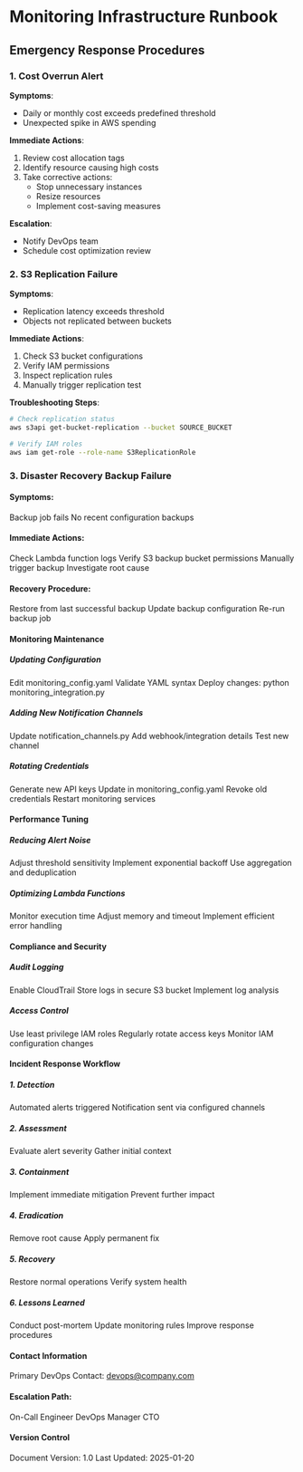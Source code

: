 # Monitoring Infrastructure Runbook

## Emergency Response Procedures

### 1. Cost Overrun Alert
**Symptoms**:
- Daily or monthly cost exceeds predefined threshold
- Unexpected spike in AWS spending

**Immediate Actions**:
1. Review cost allocation tags
2. Identify resource causing high costs
3. Take corrective actions:
   - Stop unnecessary instances
   - Resize resources
   - Implement cost-saving measures

**Escalation**:
- Notify DevOps team
- Schedule cost optimization review

### 2. S3 Replication Failure
**Symptoms**:
- Replication latency exceeds threshold
- Objects not replicated between buckets

**Immediate Actions**:
1. Check S3 bucket configurations
2. Verify IAM permissions
3. Inspect replication rules
4. Manually trigger replication test

**Troubleshooting Steps**:
```bash
# Check replication status
aws s3api get-bucket-replication --bucket SOURCE_BUCKET

# Verify IAM roles
aws iam get-role --role-name S3ReplicationRole

```

### 3. Disaster Recovery Backup Failure

#### Symptoms:

Backup job fails
No recent configuration backups

#### Immediate Actions:

Check Lambda function logs
Verify S3 backup bucket permissions
Manually trigger backup
Investigate root cause

#### Recovery Procedure:

Restore from last successful backup
Update backup configuration
Re-run backup job

#### Monitoring Maintenance

##### Updating Configuration
Edit monitoring_config.yaml
Validate YAML syntax
Deploy changes:
python monitoring_integration.py

##### Adding New Notification Channels
Update notification_channels.py
Add webhook/integration details
Test new channel

##### Rotating Credentials
Generate new API keys
Update in monitoring_config.yaml
Revoke old credentials
Restart monitoring services

#### Performance Tuning

##### Reducing Alert Noise
Adjust threshold sensitivity
Implement exponential backoff
Use aggregation and deduplication

##### Optimizing Lambda Functions
Monitor execution time
Adjust memory and timeout
Implement efficient error handling

#### Compliance and Security
##### Audit Logging
Enable CloudTrail
Store logs in secure S3 bucket
Implement log analysis

##### Access Control
Use least privilege IAM roles
Regularly rotate access keys
Monitor IAM configuration changes

#### Incident Response Workflow
##### 1. Detection
Automated alerts triggered
Notification sent via configured channels

##### 2. Assessment
Evaluate alert severity
Gather initial context

##### 3. Containment
Implement immediate mitigation
Prevent further impact

##### 4. Eradication
Remove root cause
Apply permanent fix

##### 5. Recovery
Restore normal operations
Verify system health

##### 6. Lessons Learned
Conduct post-mortem
Update monitoring rules
Improve response procedures

#### Contact Information
Primary DevOps Contact: devops@company.com

#### Escalation Path:
On-Call Engineer
DevOps Manager
CTO

#### Version Control
Document Version: 1.0
Last Updated: 2025-01-20
